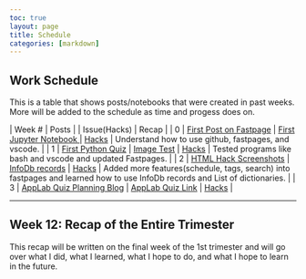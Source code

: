 ```yaml
---
toc: true
layout: page
title: Schedule
categories: [markdown]
---
```


## Work Schedule

This is a table that shows posts/notebooks that were created in past weeks. More will be added to the schedule as time and progess does on.

| Week # | Posts |  | Issue(Hacks) | Recap |
| 0 | [First Post on Fastpage](https://q-tipwithaface.github.io/Q-tip/2022/08/21/Lucas-First-Post.html) | [First Jupyter Notebook ](https://q-tipwithaface.github.io/Q-tip/fastpages/jupyter/python/2022/08/21/Lucas-First-Notebook-v2.html) | [Hacks](https://github.com/Q-tipwithaface/Q-tip/issues/3) | Understand how to use github, fastpages, and vscode. |
| 1 | [First Python Quiz](https://q-tipwithaface.github.io/Q-tip/2022/08/28/python_quiz.html) | [Image Test](https://q-tipwithaface.github.io/Q-tip/markdown/2022/08/29/postwithimage.html) | [Hacks](https://github.com/Q-tipwithaface/Q-tip/issues/4) | Tested programs like bash and vscode and updated Fastpages. |
| 2 | [HTML Hack Screenshots](https://q-tipwithaface.github.io/Q-tip/2022/09/02/Screenshot-of-temporarily-remote-theme.html) | [InfoDb records](https://q-tipwithaface.github.io/Q-tip/fastpages/python/2022/08/30/Lucas_Python_list_title.html) | [Hacks](https://github.com/Q-tipwithaface/Q-tip/issues/5) | Added more features(schedule, tags, search) into fastpages and learned how to use InfoDb records and List of dictionaries. |
| 3 | [AppLab Quiz Planning Blog](https://q-tipwithaface.github.io/Q-tip/fastpages/code/2022/09/07/AppLab_Quiz_BlogPost.html) | [AppLab Quiz Link](https://studio.code.org/projects/applab/eYExFipdz49-dFpWwSDa8qmrQMVj0V4wOe8B13RBTkg) | [Hacks](https://github.com/Q-tipwithaface/Q-tip/issues/6) |

---
Week 12: Recap of the Entire Trimester
---

This recap will be written on the final week of the 1st trimester and will go over what I did, what I learned, what I hope to do, and what I hope to learn in the future.
